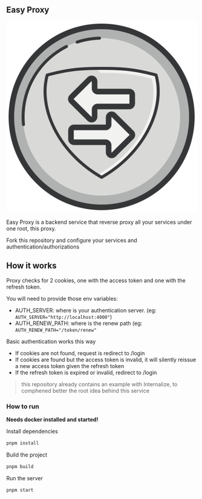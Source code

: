 ## Easy Proxy
![logo.svg](logo.svg)

Easy Proxy is a backend service that reverse proxy all your services under one root, this proxy.

Fork this repository and configure your services and authentication/authorizations

## How it works

Proxy checks for 2 cookies, one with the access token and one with the refresh token.

You will need to provide those env variables:
- AUTH_SERVER: where is your authentication server. (eg: `AUTH_SERVER="http://localhost:4000"`)
- AUTH_RENEW_PATH: where is the renew path (eg: `AUTH_RENEW_PATH="/token/renew"`

Basic authentication works this way

- If cookies are not found, request is redirect to /login
- If cookies are found but the access token is invalid, it will silently reissue a new access token given the refresh token
- If the refresh token is expired or invalid, redirect to /login

> this repository already contains an example with Internalize, to comphened better the root idea behind this service

### How to run

**Needs docker installed and started!**

Install dependencies

```bash
pnpm install
```

Build the project

```bash
pnpm build
```

Run the server

```bash
pnpm start
```